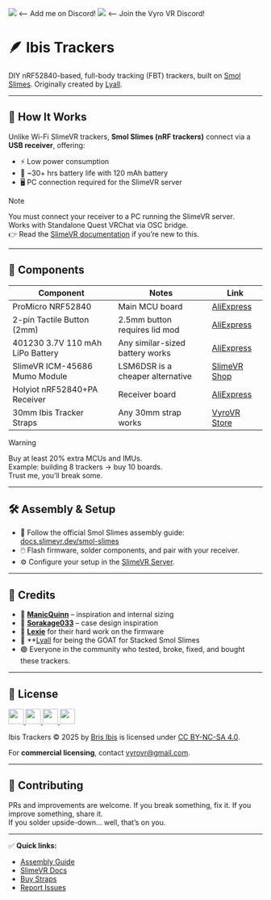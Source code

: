 ![](https://dcbadge.limes.pink/api/shield/1163089077386616872?style=flat) <-- Add me on Discord!
[![](https://dcbadge.limes.pink/api/server/vyrovr)](https://discord.gg/vyrovr) <-- Join the Vyro VR Discord!

# 🪶 Ibis Trackers

DIY nRF52840-based, full-body tracking (FBT) trackers, built on [Smol Slimes](https://docs.slimevr.dev/smol-slimes/index.html). Originally created by [Lyall](https://github.com/LyallUlric/Stacked-SmolSlime).

---

## 🧠 How It Works

Unlike Wi-Fi SlimeVR trackers, **Smol Slimes (nRF trackers)** connect via a **USB receiver**, offering:
- ⚡ Low power consumption
- 🔋 ~30+ hrs battery life with 120 mAh battery
- 🖥️ PC connection required for the SlimeVR server

> [!NOTE]
> You must connect your receiver to a PC running the SlimeVR server.  
> Works with Standalone Quest VRChat via OSC bridge.  
> 👉 Read the [SlimeVR documentation](https://docs.slimevr.dev/) if you’re new to this.

---

## 🧰 Components

| Component                        | Notes                                      | Link |
|-----------------------------------|--------------------------------------------|------|
| ProMicro NRF52840                | Main MCU board                             | [AliExpress](https://www.aliexpress.com/item/1005007738886550.html) |
| 2-pin Tactile Button (2mm)       | 2.5mm button requires lid mod              | [AliExpress](https://www.aliexpress.com/item/1005001302607169.html) |
| 401230 3.7V 110 mAh LiPo Battery | Any similar-sized battery works            | [AliExpress](https://www.aliexpress.com/item/1005006327425971.html) |
| SlimeVR ICM-45686 Mumo Module    | LSM6DSR is a cheaper alternative           | [SlimeVR Shop](https://shop.slimevr.dev/products/slimevr-mumo-breakout-module-v1-icm-45686-qmc6309) |
| Holyiot nRF52840+PA Receiver     | Receiver board                             | [AliExpress](https://www.aliexpress.com/item/1005004673179004.html) |
| 30mm Ibis Tracker Straps         | Any 30mm strap works                       | [VyroVR Store](https://vyrovr.com/product/ibis-tracker-straps/) |

> [!WARNING]
> Buy at least 20% extra MCUs and IMUs.  
> Example: building 8 trackers → buy 10 boards.  
> Trust me, you’ll break some.

---

## 🛠️ Assembly & Setup

- 📄 Follow the official Smol Slimes assembly guide: [docs.slimevr.dev/smol-slimes](https://docs.slimevr.dev/smol-slimes/index.html)  
- 🖱️ Flash firmware, solder components, and pair with your receiver.  
- ⚙️ Configure your setup in the [SlimeVR Server](https://docs.slimevr.dev/).

---

## 🙌 Credits

- 🧠 **[ManicQuinn](https://github.com/ManicQuinn/SlimeVR-Gremlin)** – inspiration and internal sizing  
- 🧱 **[Sorakage033](https://github.com/Sorakage033/SlimeVR-CheeseCake)** – case design inspiration  
- 🐶 **[Lexie](https://github.com/sctanf)** for their hard work on the firmware
- 🐺 **[Lyall](https://github.com/LyallUlric/Stacked-SmolSlime) for being the GOAT for Stacked Smol Slimes
- 🟣 Everyone in the community who tested, broke, fixed, and bought these trackers.
---

## 📜 License

<a href="https://creativecommons.org/licenses/by-nc-sa/4.0/">
  <img src="https://mirrors.creativecommons.org/presskit/icons/cc.svg" width="30" height="30">
  <img src="https://mirrors.creativecommons.org/presskit/icons/by.svg" width="30" height="30">
  <img src="https://mirrors.creativecommons.org/presskit/icons/nc.svg" width="30" height="30">
  <img src="https://mirrors.creativecommons.org/presskit/icons/sa.svg" width="30" height="30">
</a>

Ibis Trackers © 2025 by [Bris Ibis](https://github.com/brisfknibis) is licensed under [CC BY-NC-SA 4.0](https://creativecommons.org/licenses/by-nc-sa/4.0/).

For **commercial licensing**, contact [vyrovr@gmail.com](mailto:vyrovr@gmail.com).

---

## 🐛 Contributing

PRs and improvements are welcome. If you break something, fix it. If you improve something, share it.  
If you solder upside-down… well, that’s on you.

---

✅ **Quick links:**  
- [Assembly Guide](https://docs.slimevr.dev/smol-slimes/index.html)  
- [SlimeVR Docs](https://docs.slimevr.dev/)  
- [Buy Straps](https://vyrovr.com/product/ibis-tracker-straps/)  
- [Report Issues](https://github.com/brisfknibis/ibis-trackers/issues)
